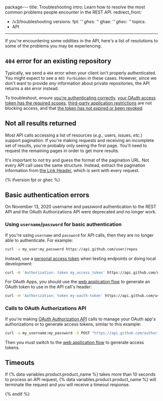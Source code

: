 package​---
title: Troubleshooting
intro: Learn how to resolve the most common problems people encounter in the REST API.
redirect_from:
  - /v3/troubleshooting
versions:
  fpt: '*'
  ghes: '*'
  ghae: '*'
  ghec: '*'
topics:
  - API
---



If you're encountering some oddities in the API, here's a list of resolutions to
some of the problems you may be experiencing.

## `404` error for an existing repository

Typically, we send a `404` error when your client isn't properly authenticated.
You might expect to see a `403 Forbidden` in these cases. However, since we don't
want to provide _any_ information about private repositories, the API returns a
`404` error instead.

To troubleshoot, ensure [you're authenticating correctly](/guides/getting-started/), [your OAuth access token has the required scopes](/apps/building-oauth-apps/understanding-scopes-for-oauth-apps/), [third-party application restrictions][oap-guide] are not blocking access, and that [the token has not expired or been revoked](/github/authenticating-to-github/keeping-your-account-and-data-secure/token-expiration-and-revocation).

## Not all results returned

Most API calls accessing a list of resources (_e.g._, users, issues, _etc._) support
pagination. If you're making requests and receiving an incomplete set of results, you're
probably only seeing the first page. You'll need to request the remaining pages
in order to get more results.

It's important to *not* try and guess the format of the pagination URL. Not every
API call uses the same structure. Instead, extract the pagination information from
[the Link Header](/rest#pagination), which is sent with every request.

[oap-guide]: https://developer.github.com/changes/2015-01-19-an-integrators-guide-to-organization-application-policies/

{% ifversion fpt or ghec %}
## Basic authentication errors

On November 13, 2020 username and password authentication to the REST API and the OAuth Authorizations API were deprecated and no longer work.

### Using `username`/`password` for basic authentication

If you're using `username` and `password` for API calls, then they are no longer able to authenticate. For example:

```bash
curl -u my_user:my_password https://api.github.com/user/repos
```

Instead, use a [personal access token](/github/authenticating-to-github/creating-a-personal-access-token-for-the-command-line) when testing endpoints or doing local development:

```bash
curl -H 'Authorization: token my_access_token' https://api.github.com/user/repos
```

For OAuth Apps, you should use the [web application flow](/apps/building-oauth-apps/authorizing-oauth-apps/#web-application-flow) to generate an OAuth token to use in the API call's header:

```bash
curl -H 'Authorization: token my-oauth-token' https://api.github.com/user/repos
```

### Calls to OAuth Authorizations API

If you're making [OAuth Authorization API](/enterprise-server/rest/reference/oauth-authorizations) calls to manage your OAuth app's authorizations or to generate access tokens, similar to this example:

```bash
curl -u my_username:my_password -X POST "https://api.github.com/authorizations" -d '{"scopes":["public_repo"], "note":"my token", "client_id":"my_client_id", "client_secret":"my_client_secret"}'
```

Then you must switch to the [web application flow](/apps/building-oauth-apps/authorizing-oauth-apps/#web-application-flow) to generate access tokens.

## Timeouts

If  {% data variables.product.product_name %} takes more than 10 seconds to process an API request, {% data variables.product.product_name %} will terminate the request and you will receive a timeout response.

{% endif %}
